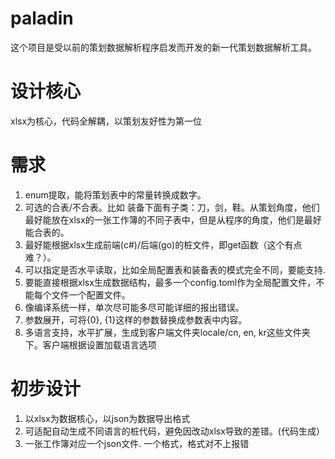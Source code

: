 # paladin
这个项目是受以前的策划数据解析程序启发而开发的新一代策划数据解析工具。

# 设计核心
xlsx为核心，代码全解耦，以策划友好性为第一位

# 需求
1. enum提取，能将策划表中的常量转换成数字。
2. 可选的合表/不合表。比如 装备下面有子类：刀，剑，鞋。从策划角度，他们最好能放在xlsx的一张工作簿的不同子表中，但是从程序的角度，他们是最好能合表的。
3. 最好能根据xlsx生成前端(c#)/后端(go)的桩文件，即get函数（这个有点难？）。
4. 可以指定是否水平读取，比如全局配置表和装备表的模式完全不同，要能支持.
5. 要能直接根据xlsx生成数据结构，最多一个config.toml作为全局配置文件，不能每个文件一个配置文件。
6. 像编译系统一样，单次尽可能多尽可能详细的报出错误。
7. 参数展开，可将{0}, {1}这样的参数替换成参数表中内容。
8. 多语言支持，水平扩展，生成到客户端文件夹locale/cn, en, kr这些文件夹下。客户端根据设置加载语言选项

# 初步设计
1. 以xlsx为数据核心，以json为数据导出格式
2. 可适配自动生成不同语言的桩代码，避免因改动xlsx导致的差错。(代码生成）
3. 一张工作簿对应一个json文件. 一个格式，格式对不上报错